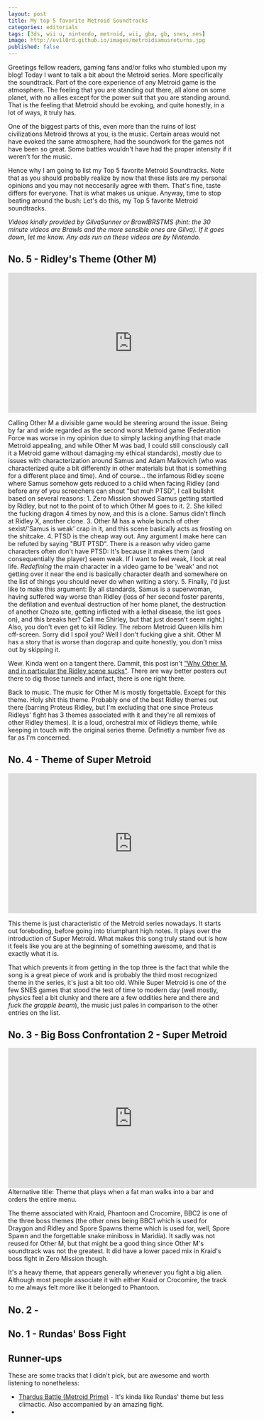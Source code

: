```yaml
---
layout: post
title: My top 5 favorite Metroid Soundtracks
categories: editorials
tags: [3ds, wii u, nintendo, metroid, wii, gba, gb, snes, nes]
image: http://ev1l0rd.github.io/images/metroidsamusreturns.jpg
published: false
---
```


Greetings fellow readers, gaming fans and/or folks who stumbled upon my blog! Today I want to talk a bit about the Metroid series. More specifically the soundtrack. Part of the core experience of any Metroid game is the atmosphere. The feeling that you are standing out there, all alone on some planet, with no allies except for the power suit that you are standing around. That is the feeling that Metroid should be evoking, and quite honestly, in a lot of ways, it truly has.

One of the biggest parts of this, even more than the ruins of lost civilizations Metroid throws at you, is the music. Certain areas would not have evoked the same atmosphere, had the soundwork for the games not have been so great. Some battles wouldn't have had the proper intensity if it weren't for the music.

Hence why I am going to list my Top 5 favorite Metroid Soundtracks. Note that as you should probably realize by now that these lists are my personal opinions and you may not neccesarily agree with them. That's fine, taste differs for everyone. That is what makes us unique. Anyway, time to stop beating around the bush: Let's do this, my Top 5 favorite Metroid soundtracks.

_Videos kindly provided by GilvaSunner or BrawlBRSTMS (hint: the 30 minute videos are Brawls and the more sensible ones are Gilva). If it goes down, let me know. Any ads run on these videos are by Nintendo._

## No. 5 - Ridley's Theme (Other M)
<iframe width="560" height="315" src="https://www.youtube-nocookie.com/embed/efdWNCh4XhA?rel=0" frameborder="0" allowfullscreen></iframe>

Calling Other M a divisible game would be steering around the issue. Being by far and wide regarded as the second worst Metroid game (Federation Force was worse in my opinion due to simply lacking anything that made Metroid appealing, and while Other M was bad, I could still consciously call it a Metroid game without damaging my ethical standards), mostly due to issues with characterization around Samus and Adam Malkovich (who was characterized quite a bit differently in other materials but that is something for a different place and time). And of course... the infamous Ridley scene where Samus somehow gets reduced to a child when facing Ridley (and before any of you screechers can shout "but muh PTSD", I call bullshit based on several reasons: 1. Zero Mission showed Samus getting startled by Ridley, but not to the point of to which Other M goes to it. 2. She killed the fucking dragon 4 times by now, and this is a clone. Samus didn't flinch at Ridley X, another clone. 3. Other M has a whole bunch of other sexist/'Samus is weak' crap in it, and this scene basically acts as frosting on the shitcake. 4. PTSD is the cheap way out. Any argument I make here can be refuted by saying "BUT PTSD". There is a reason why video game characters often don't have PTSD: It's because it makes them (and consequentially the player) seem weak. If I want to feel weak, I look at real life. _Redefining_ the main character in a video game to be 'weak' and not getting over it near the end is basically character death and somewhere on the list of things you should never do when writing a story. 5. Finally, I'd just like to make this argument: By all standards, Samus is a superwoman, having suffered way worse than Ridley (loss of her second foster parents, the defilation and eventual destruction of her home planet, the destruction of another Chozo site, getting inflicted with a lethal disease, the list goes on), and this breaks her? Call me Shirley, but that just doesn't seem right.) Also, you don't even get to kill Ridley. The reborn Metroid Queen kills him off-screen. Sorry did I spoil you? Well I don't fucking give a shit. Other M has a story that is worse than dogcrap and quite honestly, you don't miss out by skipping it.

Wew. Kinda went on a tangent there. Dammit, this post isn't ["Why Other M, and in particular the Ridley scene sucks"](http://tvtropes.org/pmwiki/lb_i.php?lb_id=13373815860B43920100&i_id=13373815860I43921400&p=1). There are way better posters out there to dig those tunnels and infact, there is one right there.

Back to music. The music for Other M is mostly forgettable. Except for this theme. Holy shit this theme. Probably one of the best Ridley themes out there (barring Proteus Ridley, but I'm excluding that one since Proteus Ridleys' fight has 3 themes associated with it and they're all remixes of other Ridley themes). It is a loud, orchestral mix of Ridleys theme, while keeping in touch with the original series theme. Definetly a number five as far as I'm concerned.

## No. 4 - Theme of Super Metroid
<iframe width="560" height="315" src="https://www.youtube-nocookie.com/embed/5vYsVk23oxA?rel=0" frameborder="0" allowfullscreen></iframe>

This theme is just characteristic of the Metroid series nowadays. It starts out foreboding, before going into triumphant high notes. It plays over the introduction of Super Metroid. What makes this song truly stand out is how it feels like you are at the beginning of something awesome, and that is exactly what it is.

That which prevents it from getting in the top three is the fact that while the song is a great piece of work and is probably the third most recognized theme in the series, it's just a bit too old. While Super Metroid is one of the few SNES games that stood the test of time to modern day (well mostly, physics feel a bit clunky and there are a few oddities here and there and _fuck the grapple beam_), the music just pales in comparison to the other entries on the list.

## No. 3 - Big Boss Confrontation 2 - Super Metroid
<iframe width="560" height="315" src="https://www.youtube-nocookie.com/embed/aECNX-k-OV8?rel=0" frameborder="0" allowfullscreen></iframe>
Alternative title: Theme that plays when a fat man walks into a bar and orders the entire menu.

The theme associated with Kraid, Phantoon and Crocomire, BBC2 is one of the three boss themes (the other ones being BBC1 which is used for Draygon and Ridley and Spore Spawns theme which is used for, well, Spore Spawn and the forgettable snake miniboss in Maridia). It sadly was not reused for Other M, but that might be a good thing since Other M's soundtrack was not the greatest. It did have a lower paced mix in Kraid's boss fight in Zero Mission though.

It's a heavy theme, that appears generally whenever you fight a big alien. Although most people associate it with either Kraid or Crocomire, the track to me always felt more like it belonged to Phantoon.

## No. 2 - 

## No. 1 - Rundas' Boss Fight

## Runner-ups
These are some tracks that I didn't pick, but are awesome and worth listening to nonetheless:

- [Thardus Battle (Metroid Prime)](https://www.youtube.com/watch?v=S3cXUxMCyjQ) - It's kinda like Rundas' theme but less climactic. Also accompanied by an amazing fight.
- 